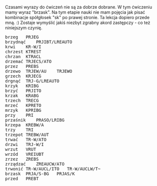 Czasami wyrazy do ćwiczeń nie są za dobrze dobrane. W tym ćwiczeniu mamy wyraz "brzask". 
Na tym etapie nauki nie mam pojęcia jak pisać kombinacje spółgłosek "sk" po prawej stronie. Ta lekcja dopiero przede mną. :)
Zostaje wymyślić jakiś niezbyt zgrabny akord zastępczy - co też niniejszym czynię.
<pre>
brzeg	PRJEG	
brzydnąć	PRJIBT/LREAUTO	
krwi	KR-W/I	
chrzest	KTREST	
chrzan	KTRACL	
drzemać	TRJECS/ATO	
przez	PREBS	
drzewo	TRJEW/AU	TRJEWO
grzech	KRJECG	
drgnąć	TRJ-G/LREAUTO	
krzyk	KRIBG	
brzyć	PRJITO	
krzak	KRABG	
trzech	TRECG	
mrzeć	KPRETO	
mrzyk	KPRIBG	
przy	PRI	
przaśnik	PRASO/LRIBG	
krzepa	KREBW/A	
trzy	TRI	
trzepot	TREBW/AUT	
trwać	TR-W/ATO	
drzwi	TRJ-W/I	
wrzut	VRUT	
wrzód	VREIUBT	
zrzez	ZREBS	
zrządzać	ZREAUCW/ATO	
trwonić	TR-W/AUCL/ITO	TR-W/AUCLW/T~
brzask	PRJA/S-BG	PRJAS/K
przed	PREBT	
</pre>
